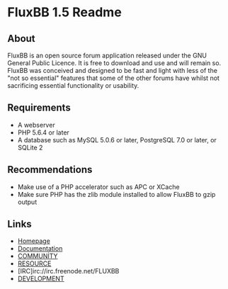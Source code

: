 # FluxBB 1.5 Readme

## About

FluxBB is an open source forum application released under the GNU General Public
Licence. It is free to download and use and will remain so. FluxBB was conceived and
designed to be fast and light with less of the "not so essential" features that some
of the other forums have whilst not sacrificing essential functionality or usability.

## Requirements

* A webserver
* PHP 5.6.4 or later
* A database such as MySQL 5.0.6 or later, PostgreSQL 7.0 or later, or SQLite 2

## Recommendations

* Make use of a PHP accelerator such as APC or XCache
* Make sure PHP has the zlib module installed to allow FluxBB to gzip output

## Links

* [Homepage](https://FLUXBB.ORG)
* [Documentation](https://fluxbb.org/docs/v1.5) 
* [COMMUNİTY](https://fluxbb.org/forums/) 
* [RESOURCE](https://fluxbb.org/resources/) 
* [IRC]irc://irc.freenode.net/FLUXBB
* [DEVELOPMENT](https://github.com/fluxbb/FLUXBB) 
